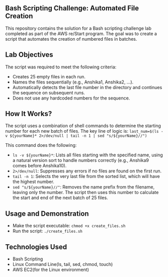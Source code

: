 ## Bash Scripting Challenge: Automated File Creation
This repository contains the solution for a Bash scripting challenge lab completed as part of the AWS re/Start program. The goal was to create a script that automates the creation of numbered files in batches.

## Lab Objectives
The script was required to meet the following criteria:
- Creates 25 empty files in each run.
- Names the files sequentially (e.g., Anshika1, Anshika2, ...).
- Automatically detects the last file number in the directory and continues the sequence on subsequent runs.
- Does not use any hardcoded numbers for the sequence.

## How It Works?
The script uses a combination of shell commands to determine the starting number for each new batch of files. The key line of logic is:
`last_num=$(ls -v ${yourName}* 2>/dev/null | tail -n 1 | sed "s/${yourName}//")`

This command does the following:
* `ls -v ${yourName}*`: Lists all files starting with the specified name, using a natural version sort to handle numbers correctly (e.g., Anshika9 comes before Anshika10).
* `2>/dev/null`: Suppresses any errors if no files are found on the first run.
* `tail -n 1`: Selects the very last file from the sorted list, which will have the highest number.
* `sed "s/${yourName}//"`: Removes the name prefix from the filename, leaving only the number.
The script then uses this number to calculate the start and end of the next batch of 25 files.

## Usage and Demonstration
- Make the script executable: `chmod +x create_files.sh`
- Run the script: `./create_files.sh`

## Technologies Used
- Bash Scripting
- Linux Command Line(ls, tail, sed, chmod, touch)
- AWS EC2(for the Linux environment)
